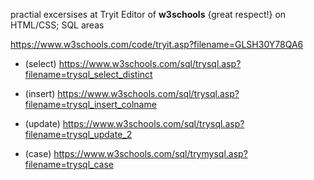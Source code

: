 practial excersises at Tryit Editor of **w3schools** {great respect!} on HTML/CSS; SQL areas 

  https://www.w3schools.com/code/tryit.asp?filename=GLSH30Y78QA6

- (select) https://www.w3schools.com/sql/trysql.asp?filename=trysql_select_distinct
- (insert) https://www.w3schools.com/sql/trysql.asp?filename=trysql_insert_colname
- (update) https://www.w3schools.com/sql/trysql.asp?filename=trysql_update_2

- (case) https://www.w3schools.com/sql/trymysql.asp?filename=trysql_case 

